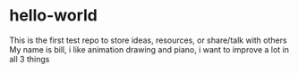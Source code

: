 # hello-world
This is the first test repo to store ideas, resources, or share/talk with others
My name is bill, i like animation drawing and piano, i want to improve a lot in all 3 things

